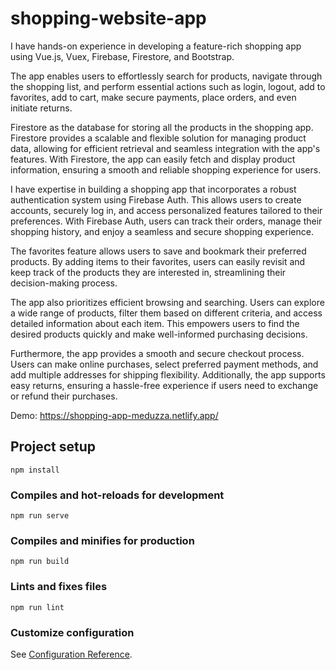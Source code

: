 # shopping-website-app
I have hands-on experience in developing a feature-rich shopping app using Vue.js, Vuex, Firebase, Firestore, and Bootstrap. 

The app enables users to effortlessly search for products, navigate through the shopping list, and perform essential actions such as login, logout, add to favorites, add to cart, make secure payments, place orders, and even initiate returns.

Firestore as the database for storing all the products in the shopping app. Firestore provides a scalable and flexible solution for managing product data, allowing for efficient retrieval and seamless integration with the app's features. With Firestore, the app can easily fetch and display product information, ensuring a smooth and reliable shopping experience for users.

I have expertise in building a shopping app that incorporates a robust authentication system using Firebase Auth. This allows users to create accounts, securely log in, and access personalized features tailored to their preferences. With Firebase Auth, users can track their orders, manage their shopping history, and enjoy a seamless and secure shopping experience.

The favorites feature allows users to save and bookmark their preferred products. By adding items to their favorites, users can easily revisit and keep track of the products they are interested in, streamlining their decision-making process.

The app also prioritizes efficient browsing and searching. Users can explore a wide range of products, filter them based on different criteria, and access detailed information about each item. This empowers users to find the desired products quickly and make well-informed purchasing decisions.

Furthermore, the app provides a smooth and secure checkout process. Users can make online purchases, select preferred payment methods, and add multiple addresses for shipping flexibility. Additionally, the app supports easy returns, ensuring a hassle-free experience if users need to exchange or refund their purchases.

Demo: https://shopping-app-meduzza.netlify.app/
## Project setup
```
npm install
```

### Compiles and hot-reloads for development
```
npm run serve
```

### Compiles and minifies for production
```
npm run build
```

### Lints and fixes files
```
npm run lint
```

### Customize configuration
See [Configuration Reference](https://cli.vuejs.org/config/).
